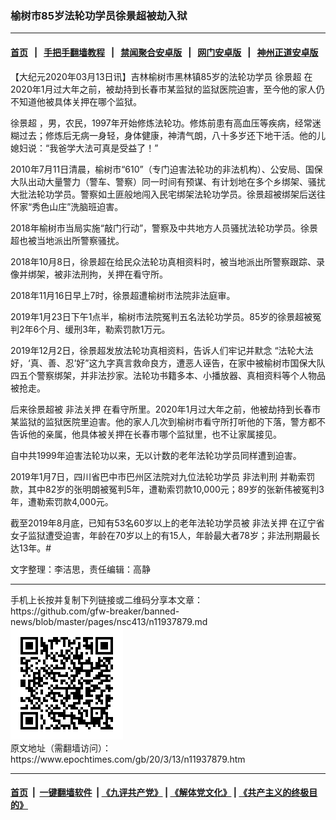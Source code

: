 ### 榆树市85岁法轮功学员徐景超被劫入狱
------------------------

#### [首页](https://github.com/gfw-breaker/banned-news/blob/master/README.md) &nbsp;&nbsp;|&nbsp;&nbsp; [手把手翻墙教程](https://github.com/gfw-breaker/guides/wiki) &nbsp;&nbsp;|&nbsp;&nbsp; [禁闻聚合安卓版](https://github.com/gfw-breaker/bn-android) &nbsp;&nbsp;|&nbsp;&nbsp; [网门安卓版](https://github.com/oGate2/oGate) &nbsp;&nbsp;|&nbsp;&nbsp; [神州正道安卓版](https://github.com/SzzdOgate/update) 



<div><p>
 【大纪元2020年03月13日讯】吉林榆树市黑林镇85岁的法轮功学员
 <ok href="https://www.epochtimes.com/gb/tag/%E5%BE%90%E6%99%AF%E8%B6%85.html">
  徐景超
 </ok>
 在2020年1月过大年之前，被劫持到长春市某监狱的监狱医院迫害，至今他的家人仍不知道他被具体关押在哪个监狱。
</p>
<p>
 <ok href="https://www.epochtimes.com/gb/tag/%E5%BE%90%E6%99%AF%E8%B6%85.html">
  徐景超
 </ok>
 ，男，农民，1997年开始修炼法轮功。修炼前患有高血压等疾病，经常迷糊过去；修炼后无病一身轻，身体健康，神清气朗，八十多岁还下地干活。他的儿媳妇说：“我爸学大法可真是受益了！”
</p>
<p>
 2010年7月11日清晨，榆树市“610”（专门迫害法轮功的非法机构）、公安局、国保大队出动大量警力（警车、警察）同一时间有预谋、有计划地在多个乡绑架、骚扰大批法轮功学员。警察如土匪般地闯入民宅绑架法轮功学员。徐景超被绑架后送往怀家“秀色山庄”洗脑班迫害。
</p>
<p>
 2018年榆树市当局实施“敲门行动”，警察及中共地方人员骚扰法轮功学员。徐景超也被当地派出所警察骚扰。
</p>
<p>
 2018年10月8日，徐景超在给民众法轮功真相资料时，被当地派出所警察跟踪、录像并绑架，被非法刑拘，关押在看守所。
</p>
<p>
 2018年11月16日早上7时，徐景超遭榆树市法院非法庭审。
</p>
<p>
 2019年1月23日下午1点半，榆树市法院冤判五名法轮功学员。85岁的徐景超被冤判2年6个月、缓刑3年，勒索罚款1万元。
</p>
<p>
 2019年12月2日，徐景超发放法轮功真相资料，告诉人们牢记并默念 “法轮大法好，‘真、善、忍’好”这九字真言救命良方，遭恶人诬告，在家中被榆树市国保大队四五个警察绑架，并非法抄家。法轮功书籍多本、小播放器、真相资料等个人物品被抢走。
</p>
<p>
 后来徐景超被
 <ok href="https://www.epochtimes.com/gb/tag/%E9%9D%9E%E6%B3%95%E5%85%B3%E6%8A%BC.html">
  非法关押
 </ok>
 在看守所里。2020年1月过大年之前，他被劫持到长春市某监狱的监狱医院里迫害。他的家人几次到榆树市看守所打听他的下落，警方都不告诉他的亲属，他具体被关押在长春市哪个监狱里，也不让家属接见。
</p>
<p>
 自中共1999年迫害法轮功以来，无以计数的老年法轮功学员同样遭到迫害。
</p>
<p>
 2019年1月7日，四川省巴中市巴州区法院对九位法轮功学员
 <ok href="https://www.epochtimes.com/gb/tag/%E9%9D%9E%E6%B3%95%E5%88%A4%E5%88%91.html">
  非法判刑
 </ok>
 并勒索罚款，其中82岁的张明朗被冤判5年，遭勒索罚款10,000元；89岁的张新伟被冤判3年，遭勒索罚款4,000元。
</p>
<p>
 截至2019年8月底，已知有53名60岁以上的老年法轮功学员被
 <ok href="https://www.epochtimes.com/gb/tag/%E9%9D%9E%E6%B3%95%E5%85%B3%E6%8A%BC.html">
  非法关押
 </ok>
 在辽宁省女子监狱遭受迫害，年龄在70岁以上的有15人，年龄最大者78岁；非法刑期最长达13年。#
</p>
<p>
 文字整理：李洁思，责任编辑：高静
</p>
</div>
<hr/>
手机上长按并复制下列链接或二维码分享本文章：<br/>
https://github.com/gfw-breaker/banned-news/blob/master/pages/nsc413/n11937879.md <br/>
<a href='https://github.com/gfw-breaker/banned-news/blob/master/pages/nsc413/n11937879.md'><img src='https://github.com/gfw-breaker/banned-news/blob/master/pages/nsc413/n11937879.md.png'/></a> <br/>
原文地址（需翻墙访问）：https://www.epochtimes.com/gb/20/3/13/n11937879.htm


------------------------
#### [首页](https://github.com/gfw-breaker/banned-news/blob/master/README.md) &nbsp;|&nbsp; [一键翻墙软件](https://github.com/gfw-breaker/nogfw/blob/master/README.md) &nbsp;| [《九评共产党》](https://github.com/gfw-breaker/9ping.md/blob/master/README.md#九评之一评共产党是什么) | [《解体党文化》](https://github.com/gfw-breaker/jtdwh.md/blob/master/README.md) | [《共产主义的终极目的》](https://github.com/gfw-breaker/gczydzjmd.md/blob/master/README.md)


<img src='http://gfw-breaker.win/banned-news/pages/nsc413/n11937879.md' width='0px' height='0px'/>